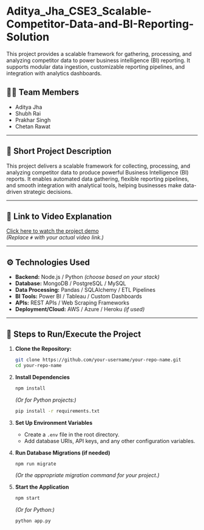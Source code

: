 # Aditya_Jha_CSE3_Scalable-Competitor-Data-and-BI-Reporting-Solution
This project provides a scalable framework for gathering, processing, and analyzing competitor data to power business intelligence (BI) reporting. It supports modular data ingestion, customizable reporting pipelines, and integration with analytics dashboards.

## 🧑‍💻 Team Members
- Aditya Jha
- Shubh Rai
- Prakhar Singh
- Chetan Rawat

---

## 📝 Short Project Description
This project delivers a scalable framework for collecting, processing, and analyzing competitor data to produce powerful Business Intelligence (BI) reports. It enables automated data gathering, flexible reporting pipelines, and smooth integration with analytical tools, helping businesses make data-driven strategic decisions.

---

## 🎥 Link to Video Explanation
[Click here to watch the project demo](https://krmangalameduin-my.sharepoint.com/:v:/g/personal/2301010177_krmu_edu_in/EfxH9HOFmYREmkTJ5U4ho4MBIe0kei5-DIWXRDkfUpI5NA?nav=eyJyZWZlcnJhbEluZm8iOnsicmVmZXJyYWxBcHAiOiJPbmVEcml2ZUZvckJ1c2luZXNzIiwicmVmZXJyYWxBcHBQbGF0Zm9ybSI6IldlYiIsInJlZmVycmFsTW9kZSI6InZpZXciLCJyZWZlcnJhbFZpZXciOiJNeUZpbGVzTGlua0NvcHkifX0&e=CIrPlO)  
*(Replace `#` with your actual video link.)*

---

## ⚙️ Technologies Used
- **Backend:** Node.js / Python *(choose based on your stack)*
- **Database:** MongoDB / PostgreSQL / MySQL
- **Data Processing:** Pandas / SQLAlchemy / ETL Pipelines
- **BI Tools:** Power BI / Tableau / Custom Dashboards
- **APIs:** REST APIs / Web Scraping Frameworks
- **Deployment/Cloud:** AWS / Azure / Heroku *(if used)*

---

## 🚀 Steps to Run/Execute the Project

1. **Clone the Repository:**
   ```bash
   git clone https://github.com/your-username/your-repo-name.git
   cd your-repo-name


2. **Install Dependencies**
   ```bash
   npm install
   ```
   *(Or for Python projects:)*
   ```bash
   pip install -r requirements.txt
   ```

3. **Set Up Environment Variables**
   - Create a `.env` file in the root directory.
   - Add database URIs, API keys, and any other configuration variables.

4. **Run Database Migrations (if needed)**
   ```bash
   npm run migrate
   ```
   *(Or the appropriate migration command for your project.)*

5. **Start the Application**
   ```bash
   npm start
   ```
   *(Or for Python:)*
   ```bash
   python app.py
   ```
